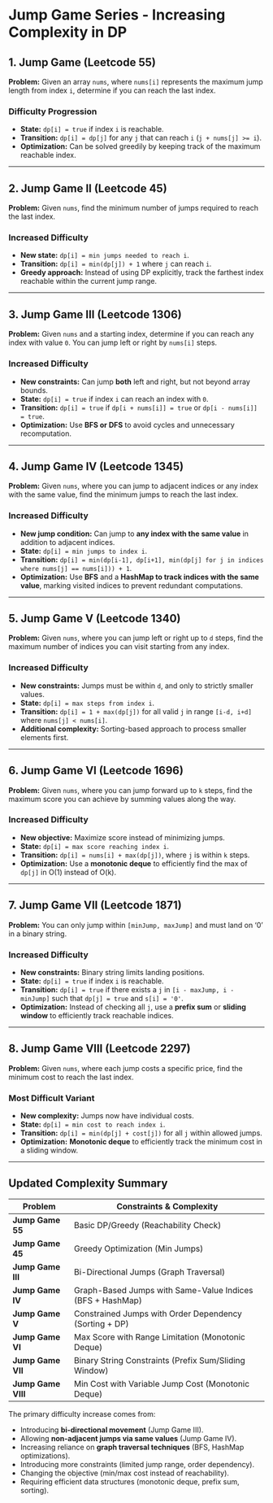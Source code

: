 # Jump Game Series - Increasing Complexity in DP

## 1. Jump Game (Leetcode 55)
**Problem:** Given an array `nums`, where `nums[i]` represents the maximum jump length from index `i`, determine if you can reach the last index.

### **Difficulty Progression**
- **State:** `dp[i] = true` if index `i` is reachable.
- **Transition:** `dp[i] = dp[j]` for any `j` that can reach `i` (`j + nums[j] >= i`).
- **Optimization:** Can be solved greedily by keeping track of the maximum reachable index.

---

## 2. Jump Game II (Leetcode 45)
**Problem:** Given `nums`, find the minimum number of jumps required to reach the last index.

### **Increased Difficulty**
- **New state:** `dp[i] = min jumps needed to reach i`.
- **Transition:** `dp[i] = min(dp[j]) + 1` where `j` can reach `i`.
- **Greedy approach:** Instead of using DP explicitly, track the farthest index reachable within the current jump range.

---

## 3. Jump Game III (Leetcode 1306)  
**Problem:** Given `nums` and a starting index, determine if you can reach any index with value `0`. You can jump left or right by `nums[i]` steps.  

### **Increased Difficulty**  
- **New constraints:** Can jump **both** left and right, but not beyond array bounds.  
- **State:** `dp[i] = true` if index `i` can reach an index with `0`.  
- **Transition:** `dp[i] = true` if `dp[i + nums[i]] = true` or `dp[i - nums[i]] = true`.  
- **Optimization:** Use **BFS or DFS** to avoid cycles and unnecessary recomputation.  

---  

## 4. Jump Game IV (Leetcode 1345)  
**Problem:** Given `nums`, where you can jump to adjacent indices or any index with the same value, find the minimum jumps to reach the last index.  

### **Increased Difficulty**  
- **New jump condition:** Can jump to **any index with the same value** in addition to adjacent indices.  
- **State:** `dp[i] = min jumps to index i`.  
- **Transition:** `dp[i] = min(dp[i-1], dp[i+1], min(dp[j] for j in indices where nums[j] == nums[i])) + 1`.  
- **Optimization:** Use **BFS** and a **HashMap to track indices with the same value**, marking visited indices to prevent redundant computations.  

---  

## 5. Jump Game V (Leetcode 1340)
**Problem:** Given `nums`, where you can jump left or right up to `d` steps, find the maximum number of indices you can visit starting from any index.

### **Increased Difficulty**
- **New constraints:** Jumps must be within `d`, and only to strictly smaller values.
- **State:** `dp[i] = max steps from index i`.
- **Transition:** `dp[i] = 1 + max(dp[j])` for all valid `j` in range `[i-d, i+d]` where `nums[j] < nums[i]`.
- **Additional complexity:** Sorting-based approach to process smaller elements first.

---

## 6. Jump Game VI (Leetcode 1696)
**Problem:** Given `nums`, where you can jump forward up to `k` steps, find the maximum score you can achieve by summing values along the way.

### **Increased Difficulty**
- **New objective:** Maximize score instead of minimizing jumps.
- **State:** `dp[i] = max score reaching index i`.
- **Transition:** `dp[i] = nums[i] + max(dp[j])`, where `j` is within `k` steps.
- **Optimization:** Use a **monotonic deque** to efficiently find the max of `dp[j]` in O(1) instead of O(k).

---

## 7. Jump Game VII (Leetcode 1871)
**Problem:** You can only jump within `[minJump, maxJump]` and must land on ‘0’ in a binary string.

### **Increased Difficulty**
- **New constraints:** Binary string limits landing positions.
- **State:** `dp[i] = true` if index `i` is reachable.
- **Transition:** `dp[i] = true` if there exists a `j` in `[i - maxJump, i - minJump]` such that `dp[j] = true` and `s[i] = '0'`.
- **Optimization:** Instead of checking all `j`, use a **prefix sum** or **sliding window** to efficiently track reachable indices.

---

## 8. Jump Game VIII (Leetcode 2297)
**Problem:** Given `nums`, where each jump costs a specific price, find the minimum cost to reach the last index.

### **Most Difficult Variant**
- **New complexity:** Jumps now have individual costs.
- **State:** `dp[i] = min cost to reach index i`.
- **Transition:** `dp[i] = min(dp[j] + cost[j])` for all `j` within allowed jumps.
- **Optimization:** **Monotonic deque** to efficiently track the minimum cost in a sliding window.

---

## **Updated Complexity Summary**  
| Problem | Constraints & Complexity |  
|---------|-------------------------|  
| **Jump Game 55** | Basic DP/Greedy (Reachability Check) |  
| **Jump Game 45** | Greedy Optimization (Min Jumps) |  
| **Jump Game III** | Bi-Directional Jumps (Graph Traversal) |  
| **Jump Game IV** | Graph-Based Jumps with Same-Value Indices (BFS + HashMap) |  
| **Jump Game V** | Constrained Jumps with Order Dependency (Sorting + DP) |  
| **Jump Game VI** | Max Score with Range Limitation (Monotonic Deque) |  
| **Jump Game VII** | Binary String Constraints (Prefix Sum/Sliding Window) |  
| **Jump Game VIII** | Min Cost with Variable Jump Cost (Monotonic Deque) |  

The primary difficulty increase comes from:  
- Introducing **bi-directional movement** (Jump Game III).  
- Allowing **non-adjacent jumps via same values** (Jump Game IV).  
- Increasing reliance on **graph traversal techniques** (BFS, HashMap optimizations).  
- Introducing more constraints (limited jump range, order dependency).
- Changing the objective (min/max cost instead of reachability).
- Requiring efficient data structures (monotonic deque, prefix sum, sorting).


